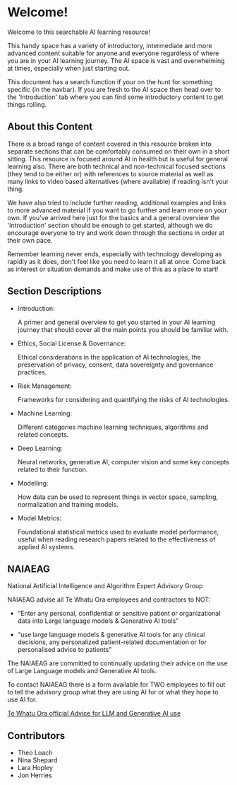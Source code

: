 # Welcome!

Welcome to this searchable AI learning resource!

This handy space has a variety of introductory, intermediate and more advanced content suitable for anyone and everyone regardless of where you are in your AI learning journey. The AI space is vast and overwhelming at times, especially when just starting out. 

This document has a search function if your on the hunt for something specific (in the navbar). If you are fresh to the AI space then head over to the 'Introduction' tab where you can find some introductory content to get things rolling.


## About this Content
There is a broad range of content covered in this resource broken into separate sections that can be comfortably consumed on their own in a short sitting. This resource is focused around AI in health but is useful for general learning also. There are both technical and non-technical focused sections (they tend to be either or) with references to source material as well as many links to video based alternatives (where available) if reading isn't your thing. 

We have also tried to include further reading, additional examples and links to more advanced material if you want to go further and learn more on your own. If you've arrived here just for the basics and a general overview the 'Introduction' section should be enough to get started, although we do encourage everyone to try and work down through the sections in order at their own pace.

Remember learning never ends, especially with technology developing as rapidly as it does, don't feel like you need to learn it all at once. Come back as interest or situation demands and make use of this as a place to start!

## Section Descriptions

* Introduction:
    
    A primer and general overview to get you started in your AI learning journey that should cover all the main points you should be familiar with.


* Ethics, Social License & Governance:

    Ethical considerations in the application of AI technologies, the preservation of privacy, consent, data sovereignty and governance practices. 

* Risk Management:

    Frameworks for considering and quantifying the risks of AI technologies.

* Machine Learning:

    Different categories machine learning techniques, algorithms and related concepts.

* Deep Learning:

    Neural networks, generative AI, computer vision and some key concepts related to their function.

* Modelling:

    How data can be used to represent things in vector space, sampling, normalization and training models. 

* Model Metrics:

    Foundational statistical metrics used to evaluate model performance, useful when reading research papers related to the effectiveness of applied AI systems.

## NAIAEAG

National Artificial Intelligence and Algorithm Expert Advisory Group 

NAIAEAG advise all Te Whatu Ora employees and contractors to NOT​:

* “Enter any personal, confidential or sensitive patient or organizational data into Large language models & Generative AI tools”​

* “use large language models & generative AI tools for any clinical decisions, any personalized patient-related documentation or for personalised advice to patients”

The NAIAEAG are committed to continually updating their advice on the use of Large Language models and Generative AI tools. ​​

To contact NAIAEAG there is a form available for TWO employees to fill out to tell the advisory group what they are using AI for or what they hope to use AI for. ​

[Te Whatu Ora official Advice for LLM and Generative AI use](https://www.tewhatuora.govt.nz/for-health-professionals/health-sector-updates/large-language-models-and-generative-ai-advice/)

## Contributors
- Theo Loach
- Nina Shepard
- Lara Hopley
- Jon Herries

